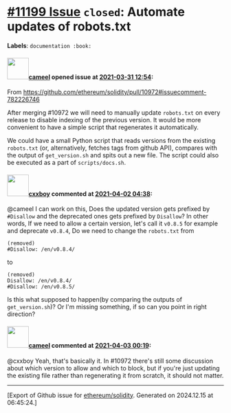 # [\#11199 Issue](https://github.com/ethereum/solidity/issues/11199) `closed`: Automate updates of robots.txt
**Labels**: `documentation :book:`


#### <img src="https://avatars.githubusercontent.com/u/137030?v=4" width="50">[cameel](https://github.com/cameel) opened issue at [2021-03-31 12:54](https://github.com/ethereum/solidity/issues/11199):

From https://github.com/ethereum/solidity/pull/10972#issuecomment-782226746

After merging #10972 we will need to manually update `robots.txt` on every release to disable indexing of the previous version. It would be more convenient to have a simple script that regenerates it automatically.

We could have a small Python script that reads versions from the existing `robots.txt` (or, alternatively, fetches tags from github API), compares with the output of `get_version.sh` and spits out a new file. The script could also be executed as a part of `scripts/docs.sh`.

#### <img src="https://avatars.githubusercontent.com/u/71412187?v=4" width="50">[cxxboy](https://github.com/cxxboy) commented at [2021-04-02 04:38](https://github.com/ethereum/solidity/issues/11199#issuecomment-812312930):

@cameel I can work on this, Does the updated version gets prefixed by `#Disallow` and the deprecated ones gets prefixed by `Disallow`?
In other words, If we need to allow a certain version, let's call it `v0.8.5` for example and deprecate `v0.8.4`, Do we need to change the `robots.txt` from
```
(removed)
#Disallow: /en/v0.8.4/
```
to
```
(removed)
Disallow: /en/v0.8.4/
#Disallow: /en/v0.8.5/
```
Is this what supposed to happen(by comparing the outputs of `get_version.sh`)? Or I'm missing something, if so can you point in right direction?

#### <img src="https://avatars.githubusercontent.com/u/137030?v=4" width="50">[cameel](https://github.com/cameel) commented at [2021-04-03 00:19](https://github.com/ethereum/solidity/issues/11199#issuecomment-812762876):

@cxxboy Yeah, that's basically it. In #10972 there's still some discussion about which version to allow and which to block, but if you're just updating the existing file rather than regenerating it from scratch, it should not matter.


-------------------------------------------------------------------------------



[Export of Github issue for [ethereum/solidity](https://github.com/ethereum/solidity). Generated on 2024.12.15 at 06:45:24.]
